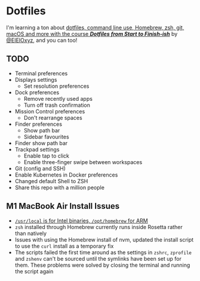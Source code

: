 # Dotfiles

I'm learning a ton about [dotfiles, command line use, Homebrew, zsh, git, macOS and more with the course ***Dotfiles from Start to Finish-ish***](http://dotfiles.eieio.xyz/) by [@EIEIOxyz](https://twitter.com/EIEIOxyz/), and you can too!

## TODO

- Terminal preferences
- Displays settings
  - Set resolution preferences
- Dock preferences
  - Remove recently used apps
  - Turn off trash confirmation
- Mission Control preferences
  - Don't rearrange spaces
- Finder preferences
  - Show path bar
  - Sidebar favourites
- Finder show path bar
- Trackpad settings
  - Enable tap to click
  - Enable three-finger swipe between workspaces
- Git (config and SSH)
- Enable Kubernetes in Docker preferences
- Changed default Shell to ZSH
- Share this repo with a million people

## M1 MacBook Air Install Issues

- [`/usr/local` is for Intel binaries, `/opt/homebrew` for ARM](https://docs.brew.sh/Installation)
- `zsh` installed through Homebrew currently runs inside Rosetta rather than natively
- Issues with using the Homebrew install of nvm, updated the install script to use the `curl` install as a temporary fix
- The scripts failed the first time around as the settings in `zshrc`, `zprofile` and `zshenv` can't be sourced until the symlinks have been set up for them. These problems were solved by closing the terminal and running the script again

